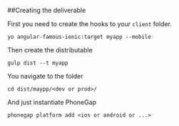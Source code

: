 ##Creating the deliverable

First you need to create the hooks to your `client` folder.

    yo angular-famous-ionic:target myapp --mobile
    
Then create the distributable

    gulp dist --t myapp
    
You navigate to the folder

    cd dist/maypp/<dev or prod>/
    
And just instantiate PhoneGap

    phonegap platform add <ios or android or ...>
    
